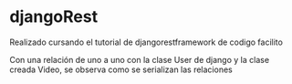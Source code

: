 # djangoRest
Realizado cursando el tutorial de djangorestframework de codigo facilito

Con una relación de uno a uno con la clase User de django y la clase creada Video, se observa como se serializan las relaciones